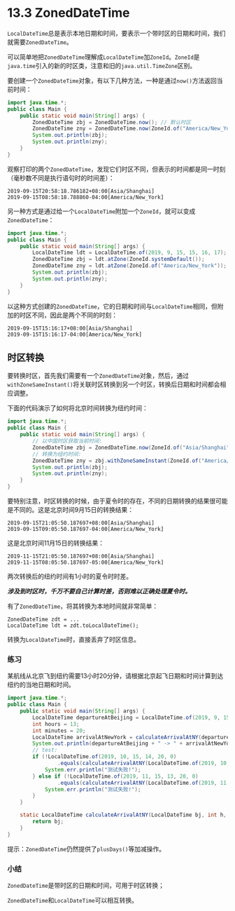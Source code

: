 # 13.3 ZonedDateTime

`LocalDateTime`总是表示本地日期和时间，要表示一个带时区的日期和时间，我们就需要`ZonedDateTime`。

可以简单地把`ZonedDateTime`理解成`LocalDateTime`加`ZoneId`。`ZoneId`是`java.time`引入的新的时区类，注意和旧的`java.util.TimeZone`区别。

要创建一个`ZonedDateTime`对象，有以下几种方法，一种是通过`now()`方法返回当前时间：

```java
import java.time.*;
public class Main {
    public static void main(String[] args) {
        ZonedDateTime zbj = ZonedDateTime.now(); // 默认时区
        ZonedDateTime zny = ZonedDateTime.now(ZoneId.of("America/New_York")); // 用指定时区获取当前时间
        System.out.println(zbj);
        System.out.println(zny);
    }
}
```

观察打印的两个`ZonedDateTime`，发现它们时区不同，但表示的时间都是同一时刻（毫秒数不同是执行语句时的时间差）：

    2019-09-15T20:58:18.786182+08:00[Asia/Shanghai]
    2019-09-15T08:58:18.788860-04:00[America/New_York]


另一种方式是通过给一个`LocalDateTime`附加一个`ZoneId`，就可以变成`ZonedDateTime`：

```java
import java.time.*;
public class Main {
    public static void main(String[] args) {
        LocalDateTime ldt = LocalDateTime.of(2019, 9, 15, 15, 16, 17);
        ZonedDateTime zbj = ldt.atZone(ZoneId.systemDefault());
        ZonedDateTime zny = ldt.atZone(ZoneId.of("America/New_York"));
        System.out.println(zbj);
        System.out.println(zny);
    }
}
```

以这种方式创建的`ZonedDateTime`，它的日期和时间与`LocalDateTime`相同，但附加的时区不同，因此是两个不同的时刻：

    2019-09-15T15:16:17+08:00[Asia/Shanghai]
    2019-09-15T15:16:17-04:00[America/New_York]


## 时区转换
要转换时区，首先我们需要有一个`ZonedDateTime`对象，然后，通过`withZoneSameInstant()`将关联时区转换到另一个时区，转换后日期和时间都会相应调整。

下面的代码演示了如何将北京时间转换为纽约时间：

```java
import java.time.*;
public class Main {
    public static void main(String[] args) {
        // 以中国时区获取当前时间:
        ZonedDateTime zbj = ZonedDateTime.now(ZoneId.of("Asia/Shanghai"));
        // 转换为纽约时间:
        ZonedDateTime zny = zbj.withZoneSameInstant(ZoneId.of("America/New_York"));
        System.out.println(zbj);
        System.out.println(zny);
    }
}
```

要特别注意，时区转换的时候，由于夏令时的存在，不同的日期转换的结果很可能是不同的。这是北京时间9月15日的转换结果：

    2019-09-15T21:05:50.187697+08:00[Asia/Shanghai]
    2019-09-15T09:05:50.187697-04:00[America/New_York]

这是北京时间11月15日的转换结果：

    2019-11-15T21:05:50.187697+08:00[Asia/Shanghai]
    2019-11-15T08:05:50.187697-05:00[America/New_York]

两次转换后的纽约时间有1小时的夏令时时差。

 ***涉及到时区时，千万不要自己计算时差，否则难以正确处理夏令时。***

有了`ZonedDateTime`，将其转换为本地时间就非常简单：

    ZonedDateTime zdt = ...
    LocalDateTime ldt = zdt.toLocalDateTime();

转换为`LocalDateTime`时，直接丢弃了时区信息。

### 练习
某航线从北京飞到纽约需要13小时20分钟，请根据北京起飞日期和时间计算到达纽约的当地日期和时间。

```java
import java.time.*;
public class Main {
    public static void main(String[] args) {
        LocalDateTime departureAtBeijing = LocalDateTime.of(2019, 9, 15, 13, 0, 0);
        int hours = 13;
        int minutes = 20;
        LocalDateTime arrivalAtNewYork = calculateArrivalAtNY(departureAtBeijing, hours, minutes);
        System.out.println(departureAtBeijing + " -> " + arrivalAtNewYork);
        // test:
        if (!LocalDateTime.of(2019, 10, 15, 14, 20, 0)
                .equals(calculateArrivalAtNY(LocalDateTime.of(2019, 10, 15, 13, 0, 0), 13, 20))) {
            System.err.println("测试失败!");
        } else if (!LocalDateTime.of(2019, 11, 15, 13, 20, 0)
                .equals(calculateArrivalAtNY(LocalDateTime.of(2019, 11, 15, 13, 0, 0), 13, 20))) {
            System.err.println("测试失败!");
        }
    }

    static LocalDateTime calculateArrivalAtNY(LocalDateTime bj, int h, int m) {
        return bj;
    }
}
```

提示：`ZonedDateTime`仍然提供了`plusDays()`等加减操作。

### 小结
`ZonedDateTime`是带时区的日期和时间，可用于时区转换；

`ZonedDateTime`和`LocalDateTime`可以相互转换。
